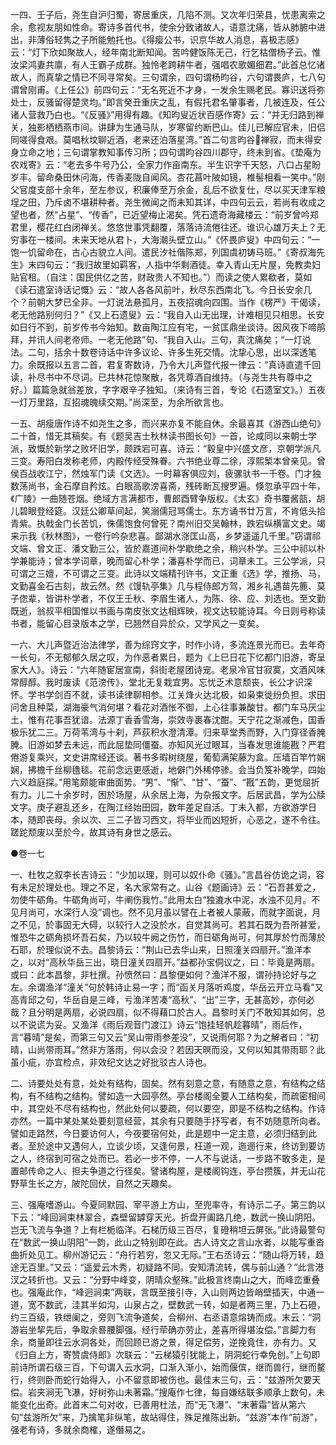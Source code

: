 <!-- { "loadSidebar": true } -->
一四、壬子后，尧生自沪归蜀，寄居重庆，几陷不测。又次年归荣县，忧患离索之余，愈视友朋如性命。寄诗多首代书，使余分致诸故人，语意沈痛，皆从肺腑中进出，非薄俗轻隽之子所能勉托也。《得瘿公书，识京华故人消息，喜极志感》云：“灯下欣如聚故人，经年南北断知闻。苦吟健饭陈无己，行乞枯僧杨子云。惟汝梁鸿妻共廪，有人王霸子成群。独怜老跨耕牛者，强唱农歌媚细君。”此首总忆诸故人，而真挚之情已不同寻常矣。三句谓余，四句谓杨昀谷，六句谓畏庐，七八句谓曾刚甫。《上任公》前四句云：“无名死近不才身，一发余生赐老民。寡识送将弥处士，反骚留得楚灵均。”即言癸丑重庆之乱，有假托君名肇事者，几被连及，任公诸人营救乃白也。“《反骚》”用得有趣。《知昀叟近状百感作寄》云：“并无归路到禅关，独影栖栖燕市间。讲肆为生通马队，岁寒留约断巴山。佳儿已解应官未，旧侣同嗟得食艰。莫唱秋坟聊近酒，老来还泊落星湾。”首二句言昀谷禅寂，而未得安身立命之地；三句谓掌教知事传习所；四句谓昀谷四川郡守，终未到省。《垫庵为农戏寄》云：“老去多牛号乃公，全家力作亩南东。半生识字千天怒，八口占星盼岁丰。留命桑田休问海，传香麦陇自闻风。杏花菖叶陂如镜，椎髻相看一笑中。”刚父官度支部十余年，至左参议，积廉俸至万余金，乱后不欲复仕，尽以买天津军粮埕之田，乃斥卤不堪耕种者。尧生微闻之而未知其详，中四句云云，若尚有收成之望也者，然“占星”、“传香”，已近望梅止渴矣。凭石遗奇海藏楼云：“前岁曾吟郑君里，樱花红白闭禅关。悠悠世事凭翻覆，落落诗流倦往还。谁识心雄万夫上？无穷事在一楼间。未来天地从君卜，大海潮头壁立山。”《怀畏庐叟》中四句云：“一饱一饥留命在，古心古貌立人间。遣民汐社偕陈郑，列国虞初铸马班。”《寄叔海先生》末四句云：“我归故里如羁客，人指中华剩酒徒。幸入青山无片屋，免教卖妇贴官租。（自注：国民供亿之苦，财政贵人不知也。”）而读之使人累欷者，莫如《读石遣室诗话记慨》云：“故人各各风前叶，秋尽东西南北飞。今日长安余几个？前朝大梦已全非。一灯说法悬孤月，五夜招魂向四围。当作《楞严》干偈读，老无他路别何归？”《又上石遗叟》云：“我自入山无出理，计难相见只相思。长安如日行不到，前岁传书今始知。数亩陶江应有宅，一贫匡鼎坐谈诗。因风夜下啼鹃拜，并讯人间老帝师。一老无他路”句、“我自入山。三句，真沈痛矣；“一灯说法。二句，括余十数卷诗话中许多议论、许多生死交情。沈挚心思，出以深透笔力。余既报以五言二首，君复寄数诗，乃令大儿声暨代报一律云：“真诗直遣千回读，补尽书中不尽词。已共林花惊聚散，各凭尊酒自维持。（与尧生共有尊中之好。）篇篇急就翁差放，字字艰辛子独知。（来诗有三首，专论《石遗室文》。）五夜一灯万里路，互招魂魄续交期。”尚深至，为余所欲言也。

一五、胡瘦唐作诗不如尧生之多，而兴来亦复不能自休。余最喜其《游西山绝句》二十首，惜无其稿矣。有《题吴吉士秋林读书图长句》一首，论咸同以来朝士学派，致慨於新学之败坏旧学，颇跌宕可喜。诗云：“毅皇中兴盛文彦，京朝学派凡三变。寿阳白发称老师，内殿传经受殊眷。六书绝业尊二徐，淳熙椠本曾亲见。曾侯百战收江宁，然烛军门读《文选》。一时幕客俱应刘，疲骡驮书一千卷。门才独数荡尚书，金石摩自矜炫。白眼高歌滂喜斋，残砖断瓦搜罗遍。倏忽承平四十年，《广陵》一曲随苍烟。绝域方言满都市，曹郎酉臂争版权。《太玄》奇书覆酱瓿，胡儿碧眼登经筵。汉廷公卿草间起，笑溺儒冠骂儒士。东方诵书廿万言，不肯低头拾青紫。执戟金门长苦饥，侏儒饱食何曾死？南州旧交吴翰林，跌宕纵横富文史。竭来示我《秋林图》，一卷行吟杂悲喜。鄙湖水涨匡山高，乡梦遥遥几千里。”窃谓祁文端、曾文正、潘文勤三公，皆於嘉道间朴学歇绝之余，稍兴朴学。三公中祁以朴学兼能诗；曾本学词章，晚而留心朴学；潘喜朴学而已，词章未工。三公学派，只可谓之三嬗，不可谓之三变。此诗以文端精刊许书，文正重《选》学，推扬、马，文勤喜金石古刻，故云然。然《馒轨亭集》几与程侍郎方驾，湘乡礼遇苗先簏、莫子偬辈，皆讲朴学者，不仅王壬秋、李眉生诸人，为陈、徐、应、刘选也。至文勤既逝，翁叔平相国惟以书画与南皮张文达相辉映，视文达较能诗耳。今日则号称读书者，能留心目录版本之学，已翘然自异於众，又学风之一变矣。

一六、大儿声暨近治法律学，善为综窍文字，时作小诗，多流连景光而已。去年奇一长句，不无郁郁久居之叹，为作恶者累日，题为《上巳日花下忆都门旧游，寄呈家大人》。诗云：“六年随宦居宣南，斜街老屋团诗宠。老泉冷官甘寂寞，文酒风味常醇醇。我时废读《范滂传》，堂北无复栽宜男。忘忧乏术意颓丧，长公才识深怀。学书学剑百不就，读书读律聊相参。江关烽火达北极，如枭束徙纷负担。求田问舍且种菜，湖海豪气消何堪？看花对酒怅不御，上心往事兼酸甘。都门车马厌尘土，惟有花事吾犹谙。法源丁香香雪海，崇效寺裹春沈酣。天宁花之渐减色，国香极乐犹二三。万荷苇湾与十刹，芦荻积水澄清潭。归来草堂秀而野，入门穿径香腌腌。旧游如梦去未远，而此屈垫同僵蚕。亦知风光过眼耳，当春发思谁能戡？严君倦游复乘兴，文史讲席经还谈。著书多暇树绕屋，葡萄满架藤为盒。压墙百竿竹娴娴，拂檐千丝柳氇毯。花前念远更感逝，地僻门外稀停骖。会当负笈补晚学，四始六义趋庭探。”用笔颇能审曲面势。“男”、“惭”、“甘”、“蚕”、“戡”五韵，更觉屈折有力。儿二十余岁时，困於场屋，从余居上海，为杂报文字。后居武昌，学为公牍文字。庚子避乱还乡，在陶江经始田园，数年差足自活。丁未入都，方欲游学日本，随即丧母。余以次、三二子皆习西文，将毕业而凶短折，心恶之，遂不令往。蹉跎颓废以至於今，故其诗有身世之感云。



●卷一七

一、杜牧之叙李长吉诗云：“少加以理，则可以奴仆命《骚》。”言昌谷仿诡之词，容有未足於理处也。理之不足，名大家常有之。山谷《题画诗》云：“石吾甚爱之，勿使牛砺角。牛砺角尚可，牛阐伤我竹。”此用太白“独漉水中泥，水浊不见月。不见月尚可，水深行人没”调也。然不见月虽以譬在上者被人蒙蔽，而就字面说，月之不见，於事固无大碍，以较行人之没於水，自觉其尚可。若其石既为吾所甚爱，惟恐牛之砺角损坏吾石矣，乃以较牛阙之伤竹，而日砺角尚可，何其厚於竹而薄於石耶，於理似说不去。昌黎诗云：“荆山已去华山来，日照潼关四扇开。”渔洋本之，以对“高秋华岳三出，晓日潼关四扇开。”益都孙宝侗议之，曰：毕竟是两扇。或曰：此本昌黎，非杜撰。孙愤然曰：昌黎便如何？渔洋不服，谓孙持论好与之左。余谓渔洋“潼关”句於韩诗止易一字；而“函关月落听鸡度，华岳云开立马看”又高青邱之句，华岳自是三峰，亏渔洋苦凑“高秋”、“出”三字，无甚高妙，亦何必哉？且分明是两扇，必说四扇，似不得藉口於古人。昌黎时关门不敢知其如何，总以不说谎为妥。又渔洋《雨后观音门渡江》诗云“饱挂轻帆趁暮晴”，雨后作，言“暮晴”是矣，而第三句又云“吴山带雨参差没”，又说雨何耶？为之解者曰：“初晴，山尚带雨耳。”然非方落雨，何以会没？若因天暝而没，又何以知其带雨耶？此虽小疵，亦宜检点，非效纪文达之好批驳古人诗也。

二、诗要处处有意，处处有结构，固矣。然有刻意之意，有随意之意，有结构之结构，有不结构之结构。譬如造一大园亭然。亭台楼阁全要人工结构矣，而疏密相间中，其空处不尽有结构也，然此处何以要疏，何以要空，即是不结构之结构。作诗亦然。一篇中某处某处要刻意经营，其余有只要随手抒写者，有不妨随意所向者。譬如走路然，今日要访何人，今夜要宿何处，此是题中一定主意，必须归结到此者。至於途中又遇何人，立谈少顷，又逢何景，枉道一观，迤逦行来，终访到要访之人，终宿到可宿之处而已。若必一步不停，一人不与说话，一步路不敢多走，是置邮传命之人、担夫争道之行径矣。譬诸构屋，是楼阁钩连，亭台攒簇，并无山花野草生长之方，陂陀回伏，自然之天趣矣。

三、强庵嗜游山。今夏同默园、宰平游上方山，至兜率寺，有诗示二子。第三韵以下云：“峰回涧束林翠合，森壁留罅穿天光。折盘开阖路几绝，数武一换山阴阳。岂无飞流与争道？上有栏栀临洋。石梯历级三百尽，复磴稍坦云屏张。”此诗最警句在“数武一换山阴阳”一韵，此山之特别即在此。古人诗文之言山水者，以能写重沓曲折处见工。柳州游记云：“舟行若穷，忽又无际。”王右丞诗云：“随山将万转，趋途无百里。”又云：“遥爱云木秀，初疑路不同。安知清流转，偶与前山通？”此言港汊之转折也。又云：“分野中峰变，阴晴众壑殊。”此极言终南山之大，而峰峦重叠也。强庵此作，“峰迥涧束”两联，言既至接引寺，入山则两边皆峭壁插天，中通一道，宽不数武，洼其半如沟，山泉占之，壁数武一转，如是者两三里，乃上石磴，约三百级，铁绁阑之，旁则飞流争道矣，合柳州、右丞语意熔铸而成。末云：“洞游岩坐挈先后，争取余晷腰脚强。经行荦确亦劳止，差喜所得堪汝偿。”言脚力有余，商量即往云水洞各处，而回顾已游之景，得足偿劳，逆挽竟住，亦有力。又《归自上方，寄赞虞侍郎》次联云：“云梯猿引犹能上，阴洞蛇行幸免创。”上句即前诗所谓石级三百，下句谓入云水洞，口渐入渐小，始而偃傧，继而兽行，继而鳌行，终则卧而蛇行始得入，小不留意即被伤也。最佳末三句，云：“兹游所欠要天偿。岩夹涧无飞瀑，好树弥山未著霜。”搜庵作七律，每自嫌结联多顺承上数句，未能变化出奇。此首末二句对收，已善用杜法，而“无飞瀑”、“末著霜”皆从第六句“兹游所欠”来，乃擒笔非纵笔，故站得住，殊足推陈出新。“兹游”本作“前游”，强老有诗，多就余商榷，遂僭易之。

